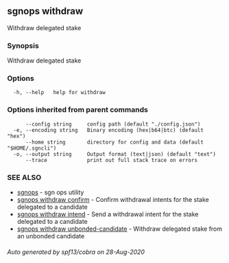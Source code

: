 ## sgnops withdraw

Withdraw delegated stake

### Synopsis

Withdraw delegated stake

### Options

```
  -h, --help   help for withdraw
```

### Options inherited from parent commands

```
      --config string     config path (default "./config.json")
  -e, --encoding string   Binary encoding (hex|b64|btc) (default "hex")
      --home string       directory for config and data (default "$HOME/.sgncli")
  -o, --output string     Output format (text|json) (default "text")
      --trace             print out full stack trace on errors
```

### SEE ALSO

* [sgnops](sgnops.md)	 - sgn ops utility
* [sgnops withdraw confirm](sgnops_withdraw_confirm.md)	 - Confirm withdrawal intents for the stake delegated to a candidate
* [sgnops withdraw intend](sgnops_withdraw_intend.md)	 - Send a withdrawal intent for the stake delegated to a candidate
* [sgnops withdraw unbonded-candidate](sgnops_withdraw_unbonded-candidate.md)	 - Withdraw delegated stake from an unbonded candidate

###### Auto generated by spf13/cobra on 28-Aug-2020
